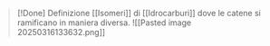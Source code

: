 >[!Done] Definizione
>[[Isomeri]] di [[Idrocarburi]] dove le catene si ramificano in maniera diversa.
>![[Pasted image 20250316133632.png]]

